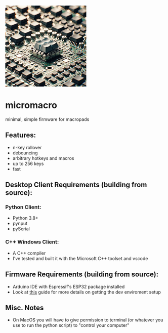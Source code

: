 ![tiny_keyboard_pic](mm_ai_pic_1.png)
# micromacro
minimal, simple firmware for macropads

## Features:
* n-key rollover
* debouncing
* arbitrary hotkeys and macros
* up to 256 keys
* fast

## Desktop Client Requirements (building from source):
### Python Client:
* Python 3.8+
* pynput
* pySerial
### C++ Windows Client:
* A C++ compiler
* I've tested and built it with the Microsoft C++ toolset and vscode

## Firmware Requirements (building from source):
* Arduino IDE with Espressif's ESP32 package installed
* Look at [this](https://wiki.seeedstudio.com/XIAO_ESP32C3_Getting_Started/) guide for more details on getting the dev enviroment setup


## Misc. Notes
* On MacOS you will have to give permission to terminal (or whatever you use to run the python script) to "control your computer"  
